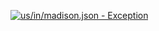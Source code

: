 [![us/in/madison.json - Exception](https://img.shields.io/badge/us/in/madison.json-Exception-red)](https://github.com/openaddresses/openaddresses/tree/master/sources/us/in/madison.json)